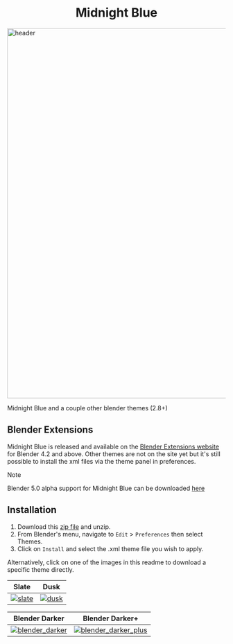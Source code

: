 <p align="center">
    <h1 align = "center">Midnight Blue</h1>
</p>

<a href="https://github.com/williamchange/blender-themes/blob/master/themes/Midnight_Blue.xml"><img width="1468" height="854" alt="header" src="https://github.com/user-attachments/assets/6692a53a-d702-4a7b-bd10-04ea075000d1" /></a>

Midnight Blue and a couple other blender themes (2.8+)

## Blender Extensions

Midnight Blue is released and available on the [Blender Extensions website](https://extensions.blender.org/themes/midnight-blue-theme/) for Blender 4.2 and above. Other themes are not on the site yet but it's still possible to install the xml files via the theme panel in preferences.

>[!NOTE]
> Blender 5.0 alpha support for Midnight Blue can be downloaded [here](https://github.com/williamchange/blender-themes/blob/5.0/themes/Midnight_Blue.xml)


## Installation

1. Download this [zip file](https://github.com/williamchange/blender-themes/archive/master.zip) and unzip.
2. From Blender's menu, navigate to `Edit` > `Preferences` then select Themes.
3. Click on `Install` and select the .xml theme file you wish to apply.

Alternatively, click on one of the images in this readme to download a specific theme directly.

| Slate | Dusk |
| ------------- | ------------- |
| [![slate](https://github.com/williamchange/blender-themes/assets/830253/9be80741-3166-444b-9538-0935f6daad55)](https://github.com/williamchange/blender-themes/blob/master/themes/Slate.xml)  | [![dusk](https://github.com/williamchange/blender-themes/assets/830253/cbadc8b5-5ccd-4404-bd33-aa31fb4698db)](https://github.com/williamchange/blender-themes/blob/master/themes/Dusk.xml)  |

| Blender Darker  | Blender Darker+ |
| ------------- | ------------- |
| [![blender_darker](https://github.com/williamchange/blender-themes/assets/830253/b95f6199-98c6-4c89-9f3f-31fdf2aeb222)](https://github.com/williamchange/blender-themes/blob/master/themes/Blender_Darker.xml)  | [![blender_darker_plus](https://github.com/williamchange/blender-themes/assets/830253/f5bacf1a-976e-4a4c-a456-74a4e978c4cd)](https://github.com/williamchange/blender-themes/blob/master/themes/Blender_Darker_Plus.xml)  |

